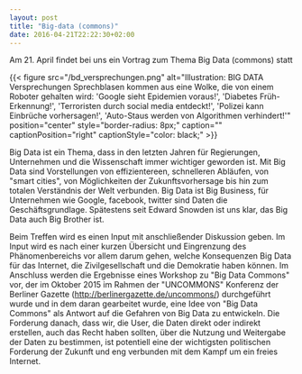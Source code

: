 ```yaml
---
layout: post
title: "Big-data (commons)"
date: 2016-04-21T22:22:30+02:00
---
```


Am 21. April findet bei uns ein Vortrag zum Thema Big Data (commons) statt

{{< figure src="/bd_versprechungen.png" alt="Illustration: BIG DATA Versprechungen Sprechblasen kommen aus eine Wolke, die von einem Roboter gehalten wird: 'Google sieht Epidemien voraus!', 'Diabetes Früh-Erkennung!', 'Terroristen durch social media entdeckt!', 'Polizei kann Einbrüche vorhersagen!', 'Auto-Staus werden von Algorithmen verhindert!'" position="center" style="border-radius: 8px;" caption="" captionPosition="right" captionStyle="color: black;" >}}

Big Data ist ein Thema, dass in den letzten Jahren für Regierungen, Unternehmen und die Wissenschaft immer wichtiger geworden ist. Mit Big Data sind Vorstellungen von effizientereen, schnelleren Abläufen, von "smart cities", von Möglichkeiten der Zukunftsvorhersage bis   hin zum totalen Verständnis der Welt verbunden. Big Data ist Big Business, für Unternehmen wie Google, facebook, twitter sind Daten die Geschäftsgrundlage. Spätestens seit Edward Snowden ist uns klar, das Big Data auch Big Brother ist.

Beim Treffen wird es einen Input mit anschließender Diskussion geben. Im Input wird es nach einer kurzen Übersicht und Eingrenzung des Phänomenbereichs vor allem darum gehen, welche Konsequenzen Big Data für das Internet, die Zivilgesellschaft und die Demokratie haben können. Im Anschluss werden die Ergebnisse eines Workshop zu "Big Data Commons" vor, der im Oktober 2015 im Rahmen der "UNCOMMONS" Konferenz der Berliner Gazette (http://berlinergazette.de/uncommons/) durchgeführt wurde  und in dem daran gearbeitet wurde, eine Idee von "Big Data Commons" als Antwort auf die Gefahren von Big Data zu entwickeln. Die Forderung danach, dass wir, die User, die Daten direkt oder indirekt erstellen, auch das Recht haben sollten, über die Nutzung und Weitergabe der Daten zu bestimmen, ist potentiell eine der wichtigsten politischen Forderung der Zukunft und eng verbunden mit dem Kampf um ein freies Internet.
